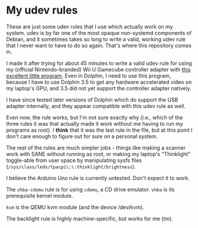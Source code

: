 # My udev rules

These are just some udev rules that I use which actually work on my system.
udev is by far one of the most opaque non-systemd components of Debian, and it
sometimes takes so long to write a valid, working udev rule that I never want
to have to do so again. That's where this repository comes in.

I made it after trying for about 45 minutes to write a valid udev rule for using
my (official Nintendo-branded) Wii U Gamecube controller adapter with
[this excellent little program](https://github.com/ToadKing/wii-u-gc-adapter.git).
Even in Dolphin, I need to use this program, because I have to use Dolphin 3.5
to get any hardware accelerated video on my laptop's GPU, and 3.5 did not yet
support the controller adapter natively.

I have since tested later versions of Dolphin which do support the USB adapter
internally, and they appear compatible with this udev rule as well.

Even now, the rule works, but I'm not sure exactly why (i.e., which of the
three rules it was that actually made it work without me having to run my
programs as root). I __think__ that it was the last rule in the file, but at
this point I don't care enough to figure out for sure on a personal system.

The rest of the rules are much simpler jobs - things like making a scanner
work with SANE without running as root, or making my laptop's "Thinklight"
toggle-able from user space by manipulating sysfs files
(`/sys/class/leds/tpacpi\:\:thinklight/brightness`).

I believe the Arduino Uno rule is currently untested. Don't expect it to work.

The `vhba-cdemu` rule is for using `cdemu`, a CD drive emulator. `vhba` is its
prerequisite kernel module.

`kvm` is the QEMU kvm module (and the device /dev/kvm).

The backlight rule is highly machine-specific, but works for me (tm).
